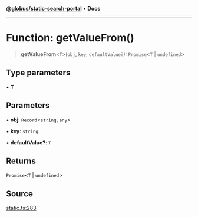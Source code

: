 [**@globus/static-search-portal**](../README.md) • **Docs**

***

# Function: getValueFrom()

> **getValueFrom**\<`T`\>(`obj`, `key`, `defaultValue`?): `Promise`\<`T` \| `undefined`\>

## Type parameters

• **T**

## Parameters

• **obj**: `Record`\<`string`, `any`\>

• **key**: `string`

• **defaultValue?**: `T`

## Returns

`Promise`\<`T` \| `undefined`\>

## Source

[static.ts:283](https://github.com/globus/static-search-portal/blob/070e36d2f911e99d43e515c735c6dc05f429a795/static.ts#L283)
